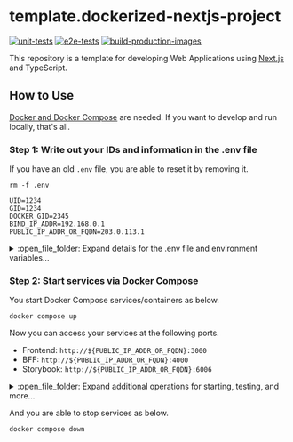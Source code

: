 # template.dockerized-nextjs-project

[![unit-tests](https://github.com/mazgi/template.dockerized-nextjs-project/actions/workflows/unit-tests.yml/badge.svg)](https://github.com/mazgi/template.dockerized-nextjs-project/actions/workflows/unit-tests.yml)
[![e2e-tests](https://github.com/mazgi/template.dockerized-nextjs-project/actions/workflows/e2e-tests.yml/badge.svg)](https://github.com/mazgi/template.dockerized-nextjs-project/actions/workflows/e2e-tests.yml)
[![build-production-images](https://github.com/mazgi/template.dockerized-nextjs-project/actions/workflows/build-production-images.yml/badge.svg)](https://github.com/mazgi/template.dockerized-nextjs-project/actions/workflows/build-production-images.yml)

This repository is a template for developing Web Applications using [Next.js](https://nextjs.org/) and TypeScript.

## How to Use

<u>Docker and [Docker Compose](https://docs.docker.com/compose/)</u> are needed. If you want to develop and run locally, that's all.

### Step 1: Write out your IDs and information in the .env file

If you have an old `.env` file, you are able to reset it by removing it.

```console
rm -f .env
```

```.env
UID=1234
GID=1234
DOCKER_GID=2345
BIND_IP_ADDR=192.168.0.1
PUBLIC_IP_ADDR_OR_FQDN=203.0.113.1
```

<details>

<summary> :open_file_folder: Expand details for the .env file and environment variables...</summary>

:information_source: If you are using Linux, write out UID, GID, and GID for the `docker` group, into the `.env` file to let that as exported on Docker Compose as environment variables.

```console
test $(uname -s) = 'Linux' && {
  echo -e "DOCKER_GID=$(getent group docker | cut -d : -f 3)"
  echo -e "GID=$(id -g)"
  echo -e "UID=$(id -u)"
} >> .env || :
```

:information_source: If you develop in a remote environment such as VM, Cloud, a PC placed in another room, and others, write the IP address and FQDN into the `.env` file, such as `BIND_IP_ADDR` and `PUBLIC_IP_ADDR_OR_FQDN`, the same as the previous steps.

Though you don't need to define these values if you are developing and running locally and connecting locally to local.

```console
cat<<EOE >> .env
BIND_IP_ADDR=192.168.0.1
PUBLIC_IP_ADDR_OR_FQDN=203.0.113.1
EOE
```

The `BIND_IP_ADDR` is used to bind your services, such as web applications you are developing, RDBMS, and others. And `PUBLIC_IP_ADDR_OR_FQDN` is used to connect and identify your services, such as Web API endpoints, allowed origins for CORS settings, and others.

In almost all situations, the BIND_IP_ADDR is your local IP address, and you are able to get this value via CLI and GUI such as `ip addr show`, `ifconfig`, `ipconfig`, and others.  
Typically, the `BIND_IP_ADDR` and `PUBLIC_IP_ADDR_OR_FQDN` are the same if you use a VM in your local and other regular situations.

However, if you are developing in an environment under NAT, you should get your public IP address or FQDN and set this value as PUBLIC_IP_ADDR_OR_FQDN.  
This situation can happen if you develop on a Cloud VM such as Amazon EC2, Azure VM, Google Compute Engine(GCE), etc.

#### Environment Variable Names

Environment variable names and uses are as follows.

| Name       | Required on Linux | Value                                                                                                                                   |
| ---------- | ----------------- | --------------------------------------------------------------------------------------------------------------------------------------- |
| DOCKER_GID | **Yes**           | This ID number is used to provide permission to read and write your docker socket on your local machine from your container.            |
| GID        | **Yes**           | This ID number is used as GID for your Docker user, so this ID becomes the owner of all files and directories created by the container. |
| UID        | **Yes**           | The same as the above UID.                                                                                                              |

| Name                   | Value                                                            |
| ---------------------- | ---------------------------------------------------------------- |
| BIND_IP_ADDR           | It's used to bind your services.                                 |
| PUBLIC_IP_ADDR_OR_FQDN | It's used by the Frontend to connect the BFF you are developing. |

</details>

### Step 2: Start services via Docker Compose

You start Docker Compose services/containers as below.

```console
docker compose up
```

Now you can access your services at the following ports.

- Frontend: `http://${PUBLIC_IP_ADDR_OR_FQDN}:3000`
- BFF: `http://${PUBLIC_IP_ADDR_OR_FQDN}:4000`
- Storybook: `http://${PUBLIC_IP_ADDR_OR_FQDN}:6006`

<details>

<summary> :open_file_folder: Expand additional operations for starting, testing, and more...</summary>

You are able to start services in the background as below.

```console
docker compose up --wait
```

And you can start following logs for specific the service/container as below.  
If you want to stop following logs, type `^c`.

```console
docker compose logs --follow --no-log-prefix bff
```

```console
docker compose logs --follow --no-log-prefix frontend
```

You run tests as below.

```console
docker compose exec bff npm run test
```

```console
docker compose exec frontend npm run test
```

If you want to run tests in the "watch" mode, you are able to start services to do it.

```console
docker compose --profile dev-all up
```

Or if you `up` any service to "watch" mode, it implicitly enabling the profile `dev-all`.

```console
docker compose up bff-test-watch
```

```console
docker compose up frontend-test-watch
```

The following official documents help you understand the behavior on this page.

- https://docs.docker.com/compose/profiles/
- https://docs.docker.com/compose/extends/

</details>

And you are able to stop services as below.

```console
docker compose down
```
